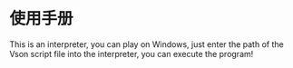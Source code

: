 # 使用手册
This is an interpreter, you can play on Windows, just enter the path of the Vson script file into the interpreter, you can execute the program!

